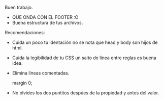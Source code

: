 Buen trabajo.

- QUE ONDA CON EL FOOTER :O
- Buena estructura de tus archivos.

Recomendaciones:

- Cuida un poco tu identación no se nota que head y body son hijos de html.

- Cuida la legibilidad de tu CSS un salto de línea entre reglas es buena idea.

- Elimina líneas comentadas.

  margin 0;

- No olvides los dos puntitos despúes de la propiedad y antes del valor.
